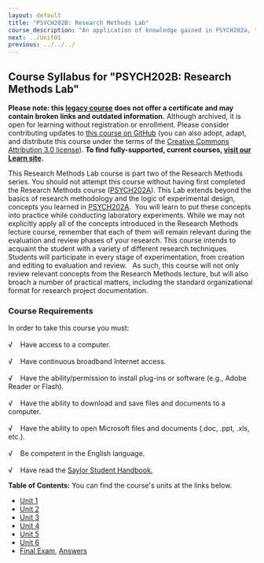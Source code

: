 ```yaml
---
layout: default
title: "PSYCH202B: Research Methods Lab"
course_description: "An application of knowledge gained in PSYCH202a, through creation, editing, evaluation, and review of experiments."
next: ../Unit01
previous: ../../../
---
```

Course Syllabus for "PSYCH202B: Research Methods Lab"
-----------------------------------------------------

**Please note: this [legacy course](https://sayloracademy.zendesk.com/hc/en-us/articles/206089967) does not offer a certificate and may contain 
broken links and outdated information.** Although archived, it is open 
for learning without registration or enrollment. Please consider contributing 
updates to [this course on GitHub](https://github.com/saylordotorg/course_psych202b) 
(you can also adopt, adapt, and distribute this course under the terms of 
the [Creative Commons Attribution 3.0 license](http://creativecommons.org/licenses/by/3.0/)). **To find fully-supported, current courses, [visit our 
Learn site](https://learn.saylor.org).**

This Research Methods Lab course is part two of the Research Methods
series. You should not attempt this course without having first
completed the Research Methods course
([PSYCH202A](http://www.saylor.org/courses/psych202a/)). This Lab
extends beyond the basics of research methodology and the logic of
experimental design, concepts you learned in
[PSYCH202A](http://www.saylor.org/courses/psych202a/).  You will learn
to put these concepts into practice while conducting laboratory
experiments. While we may not explicitly apply all of the concepts
introduced in the Research Methods lecture course, remember that each of
them will remain relevant during the evaluation and review phases of
your research. This course intends to acquaint the student with a
variety of different research techniques.  Students will participate in
every stage of experimentation, from creation and editing to evaluation
and review.   As such, this course will not only review relevant
concepts from the Research Methods lecture, but will also broach a
number of practical matters, including the standard organizational
format for research project documentation.

### Course Requirements

In order to take this course you must:  
    
 √    Have access to a computer.  
    
 √    Have continuous broadband Internet access.  
    
 √    Have the ability/permission to install plug-ins or software (e.g.,
Adobe Reader or Flash).  
    
 √    Have the ability to download and save files and documents to a
computer.  
    
 √    Have the ability to open Microsoft files and documents (.doc,
.ppt, .xls, etc.).  
    
 √    Be competent in the English language.  
    
 √    Have read the [Saylor Student
Handbook.](http://www.saylor.org/site/wp-content/uploads/2012/05/Saylor-StudentHandbook.pdf)  

**Table of Contents:** You can find the course's units at the links below.

- [Unit 1](https://legacy.saylor.org/psych202b/Unit01/)
- [Unit 2](https://legacy.saylor.org/psych202b/Unit02/)
- [Unit 3](https://legacy.saylor.org/psych202b/Unit03/)
- [Unit 4](https://legacy.saylor.org/psych202b/Unit04/)
- [Unit 5](https://legacy.saylor.org/psych202b/Unit05/)
- [Unit 6](https://legacy.saylor.org/psych202b/Unit06/)
- [Final Exam](http://saylordotorg.github.io/LegacyExams/PSYCH/PSYCH202B/PSYCH202B-FinalExam.html), [Answers](http://saylordotorg.github.io/LegacyExams/PSYCH/PSYCH202B/PSYCH202B-FinalExam-Answers.html)
